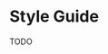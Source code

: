 # Style Guide

<!--
https://github.com/Expensify/Style-Guides

https://vantaa.lexingtonthemes.com/system/styleguide/
-->

TODO
